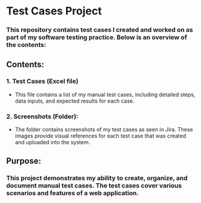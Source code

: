 # Test Cases Project
### This repository contains test cases I created and worked on as part of my software testing practice. Below is an overview of the contents:
## Contents:
### 1. Test Cases (Excel file)
- This file contains a list of my manual test cases, including detailed steps, data inputs, and expected results for each case.
### 2. Screenshots (Folder):
- The folder contains screenshots of my test cases as seen in Jira. These images provide visual references for each test case that was created and uploaded into the system.

## Purpose:
### This project demonstrates my ability to create, organize, and document manual test cases. The test cases cover various scenarios and features of a web application.
